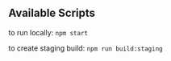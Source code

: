 
## Available Scripts

to run locally: `npm start`

to create staging build: `npm run build:staging`
